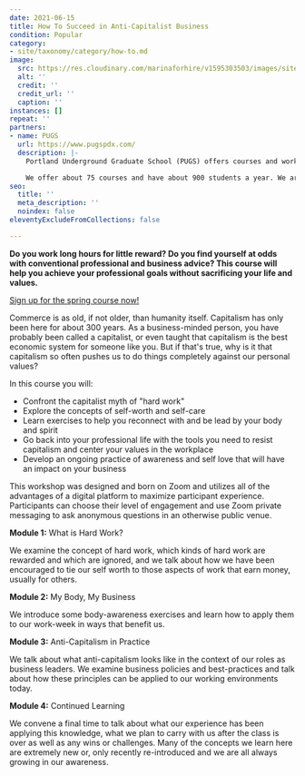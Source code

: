 ```yaml
---
date: 2021-06-15
title: How To Succeed in Anti-Capitalist Business
condition: Popular
category:
- site/taxonomy/category/how-to.md
image:
  src: https://res.cloudinary.com/marinaforhire/v1595303503/images/site/marina-two-tone-wall.jpg
  alt: ''
  credit: ''
  credit_url: ''
  caption: ''
instances: []
repeat: ''
partners:
- name: PUGS
  url: https://www.pugspdx.com/
  description: |-
    Portland Underground Graduate School (PUGS) offers courses and workshops that facilitate your becoming who you want to be. Taught by local experts, they are filled with smart, interesting, and motivated Portlanders. We believe that a quality education is key to personal and societal transformation.

    We offer about 75 courses and have about 900 students a year. We are not part of the restrictive, bureaucratic, and expensive university “educational-industrial complex.” No degrees or certificates. No university credit. And proudly so. As a matter of social justice, our mission is to allow everyone a chance to keeping learning debt-free through our Radical Pricing Policy. Hope to see you in class!
seo:
  title: ''
  meta_description: ''
  noindex: false
eleventyExcludeFromCollections: false

---
```

**Do you work long hours for little reward? Do you find yourself at odds with conventional professional and business advice? This course will help you achieve your professional goals without sacrificing your life and values.**

[Sign up for the spring course now!](https://www.pugspdx.com/2022/anti-capitalist-business-march-2022)

Commerce is as old, if not older, than humanity itself. Capitalism has only been here for about 300 years. As a business-minded person, you have probably been called a capitalist, or even taught that capitalism is the best economic system for someone like you. But if that's true, why is it that capitalism so often pushes us to do things completely against our personal values?

In this course you will:

* Confront the capitalist myth of "hard work"
* Explore the concepts of self-worth and self-care
* Learn exercises to help you reconnect with and be lead by your body and spirit
* Go back into your professional life with the tools you need to resist capitalism and center your values in the workplace
* Develop an ongoing practice of awareness and self love that will have an impact on your business

This workshop was designed and born on Zoom and utilizes all of the advantages of a digital platform to maximize participant experience. Participants can choose their level of engagement and use Zoom private messaging to ask anonymous questions in an otherwise public venue.

**Module 1:** What is Hard Work?

We examine the concept of hard work, which kinds of hard work are rewarded and which are ignored, and we talk about how we have been encouraged to tie our self worth to those aspects of work that earn money, usually for others.

**Module 2:** My Body, My Business

We introduce some body-awareness exercises and learn how to apply them to our work-week in ways that benefit us.

**Module 3:** Anti-Capitalism in Practice

We talk about what anti-capitalism looks like in the context of our roles as business leaders. We examine business policies and best-practices and talk about how these principles can be applied to our working environments today.

**Module 4:** Continued Learning

We convene a final time to talk about what our experience has been applying this knowledge, what we plan to carry with us after the class is over as well as any wins or challenges. Many of the concepts we learn here are extremely new or, only recently re-introduced and we are all always growing in our awareness.